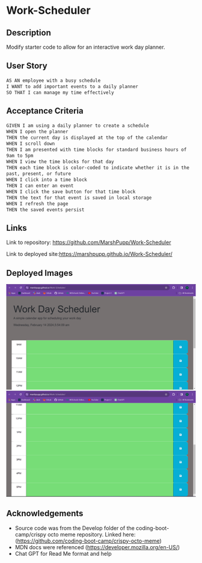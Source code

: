 # Work-Scheduler

## Description ##
Modify starter code to allow for an interactive work day planner.

## User Story ##
~~~
AS AN employee with a busy schedule
I WANT to add important events to a daily planner
SO THAT I can manage my time effectively
~~~
## Acceptance Criteria ##
~~~
GIVEN I am using a daily planner to create a schedule
WHEN I open the planner
THEN the current day is displayed at the top of the calendar
WHEN I scroll down
THEN I am presented with time blocks for standard business hours of 9am to 5pm
WHEN I view the time blocks for that day
THEN each time block is color-coded to indicate whether it is in the past, present, or future
WHEN I click into a time block
THEN I can enter an event
WHEN I click the save button for that time block
THEN the text for that event is saved in local storage
WHEN I refresh the page
THEN the saved events persist
~~~
## Links ##
Link to repository: https://github.com/MarshPupp/Work-Scheduler

Link to deployed site:https://marshpupp.github.io/Work-Scheduler/
## Deployed Images ##
![Deployed work schedule site 1](./assets/images/WDS1.png)
![Deployed work schedule site 2](./assets/images/WDS2.png)
## Acknowledgements ##
* Source code was from the Develop folder of the coding-boot-camp/crispy octo meme repository. Linked here: (https://github.com/coding-boot-camp/crispy-octo-meme)
* MDN docs were referenced (https://developer.mozilla.org/en-US/)
* Chat GPT for Read Me format and help